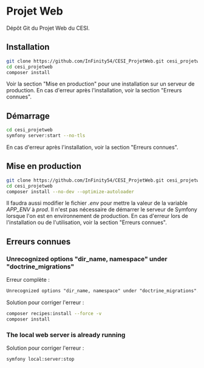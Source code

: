 # Projet Web

Dépôt Git du Projet Web du CESI.

## Installation

```bash
git clone https://github.com/InFinity54/CESI_ProjetWeb.git cesi_projetweb
cd cesi_projetweb
composer install
```

Voir la section "Mise en production" pour une installation sur un serveur de production. En cas d'erreur après l'installation, voir la section "Erreurs connues".

## Démarrage

```bash
cd cesi_projetweb
symfony server:start --no-tls
```

En cas d'erreur après l'installation, voir la section "Erreurs connues".

## Mise en production

```bash
git clone https://github.com/InFinity54/CESI_ProjetWeb.git cesi_projetweb
cd cesi_projetweb
composer install --no-dev --optimize-autoloader
```
Il faudra aussi modifier le fichier _.env_ pour mettre la valeur de la variable _APP_ENV_ à _prod_. Il n'est pas nécessaire de démarrer le serveur de Symfony lorsque l'on est en environnement de production.
En cas d'erreur lors de l'installation ou de l'utilisation, voir la section "Erreurs connues".

## Erreurs connues
### Unrecognized options "dir_name, namespace" under "doctrine_migrations"

Erreur complète :
```html
Unrecognized options "dir_name, namespace" under "doctrine_migrations". Available options are "all_or_nothing", "check_database_platform", "connection", "custom_template", "em", "migrations", "migrations_paths", "name", "organize_migrations", "services", "storage"
```

Solution pour corriger l'erreur :
```bash
composer recipes:install --force -v
composer install
```

### The local web server is already running

Solution pour corriger l'erreur :
```bash
symfony local:server:stop
```
